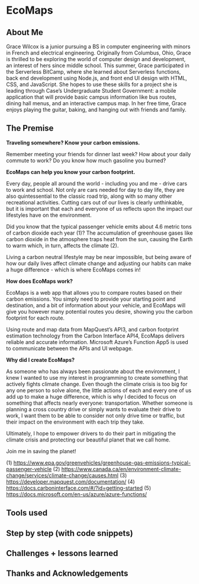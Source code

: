 # EcoMaps

## About Me

Grace Wilcox is a junior pursuing a BS in computer engineering with minors in French and electrical engineering. Originally from Columbus, Ohio, Grace is thrilled to be exploring the world of computer design and development, an interest of hers since middle school. This summer, Grace participated in the Serverless BitCamp, where she learned about Serverless functions, back end development using Node.js, and front end UI design with HTML, CSS, and JavaScript. She hopes to use these skills for a project she is leading through Case’s Undergraduate Student Government: a mobile application that will provide basic campus information like bus routes, dining hall menus, and an interactive campus map. In her free time, Grace enjoys playing the guitar, baking, and hanging out with friends and family.

## The Premise

**Traveling somewhere? Know your carbon emissions.**

Remember meeting your friends for dinner last week? How about your daily commute to work? Do you know how much gasoline you burned? 

**EcoMaps can help you know your carbon footprint.**

Every day, people all around the world - including you and me - drive cars to work and school. Not only are cars needed for day to day life, they are also quintessential to the classic road trip, along with so many other recreational activities. Cutting cars out of our lives is clearly unthinkable, but it is important that each and everyone of us reflects upon the impact our lifestyles have on the environment.

Did you know that the typical passenger vehicle emits about 4.6 metric tons of carbon dioxide each year (1)? The accumulation of greenhouse gases like carbon dioxide in the atmosphere traps heat from the sun, causing the Earth to warm which, in turn, affects the climate (2).

Living a carbon neutral lifestyle may be near impossible, but being aware of how our daily lives affect climate change and adjusting our habits can make a huge difference - which is where EcoMaps comes in!

**How does EcoMaps work?**

EcoMaps is a web app that allows you to compare routes based on their carbon emissions. You simply need to provide your starting point and destination, and a bit of information about your vehicle, and EcoMaps will give you however many potential routes you desire, showing you the carbon footprint for each route. 

Using route and map data from MapQuest’s API3, and carbon footprint estimation technology from the Carbon Interface API4, EcoMaps delivers reliable and accurate information. Microsoft Azure’s Function App5 is used to communicate between the APIs and UI webpage.

**Why did I create EcoMaps?**

As someone who has always been passionate about the environment, I knew I wanted to use my interest in programming to create something that actively fights climate change. Even though the climate crisis is too big for any one person to solve alone, the little actions of each and every one of us add up to make a huge difference, which is why I decided to focus on something that affects nearly everyone: transportation. Whether someone is planning a cross country drive or simply wants to evaluate their drive to work, I want them to be able to consider not only drive time or traffic, but their impact on the environment with each trip they take.

Ultimately, I hope to empower drivers to do their part in mitigating the climate crisis and protecting our beautiful planet that we call home.

Join me in saving the planet!

(1) https://www.epa.gov/greenvehicles/greenhouse-gas-emissions-typical-passenger-vehicle
(2) https://www.canada.ca/en/environment-climate-change/services/climate-change/causes.html
(3) https://developer.mapquest.com/documentation/
(4) https://docs.carboninterface.com/#/?id=getting-started
(5) https://docs.microsoft.com/en-us/azure/azure-functions/

## Tools used

## Step by step (with code snippets)

## Challenges + lessons learned

## Thanks and Acknowledgements
